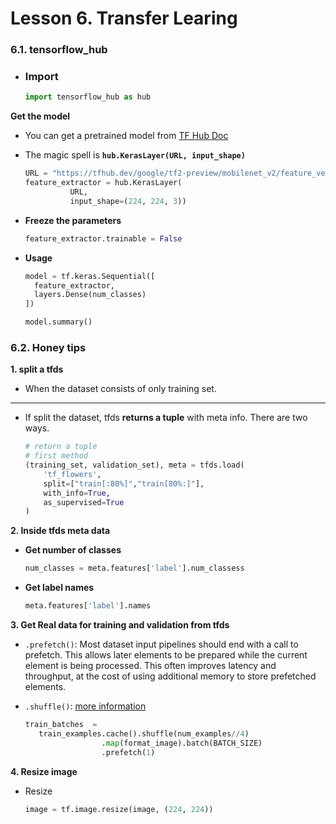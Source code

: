 <!--page_number:true-->
<!-- $width: 1059-->
<!-- $height: 1500-->

# Lesson 6. Transfer Learing

### 6.1. tensorflow_hub

* ### Import

  ```python
  import tensorflow_hub as hub
  ```

**Get the model** 

- You can get a pretrained model from [TF Hub Doc](https://tfhub.dev/s?module-type=image-feature-vector&q=tf2)
- The magic spell is **`hub.KerasLayer(URL, input_shape)`**

  ```python
  URL = "https://tfhub.dev/google/tf2-preview/mobilenet_v2/feature_vector/4"
  feature_extractor = hub.KerasLayer(
  			URL,
  			input_shape=(224, 224, 3))
  ```

* **Freeze the parameters**

  ```python
  feature_extractor.trainable = False
  ```

* **Usage**

  ```python
  model = tf.keras.Sequential([
    feature_extractor,
    layers.Dense(num_classes)
  ])

  model.summary()
  ```


### 6.2. Honey tips

**1. split a tfds**

- When the dataset consists of only training set.

---

- If split the dataset, tfds **returns a tuple** with meta info. There are two ways.

  ```python
  # return a tuple
  # first method 
  (training_set, validation_set), meta = tfds.load(
      'tf_flowers',
      split=["train[:80%]","train[80%:]"],
      with_info=True,
      as_supervised=True
  )
  ```

**2. Inside tfds meta data**

- **Get number of classes**

  ```python
  num_classes = meta.features['label'].num_classess
  ```

- **Get label names**

  ```python
  meta.features['label'].names
  ```

**3. Get Real data for training and validation from tfds** 

- `.prefetch()`: Most dataset input pipelines should end with a call to prefetch. This allows later elements to be prepared while the current element is being processed. This often improves latency and throughput, at the cost of using additional memory to store prefetched elements.
- `.shuffle()`: [more information](https://www.tensorflow.org/api_docs/python/tf/data/Dataset#shuffle)

  ```python
  train_batches  = 
     train_examples.cache().shuffle(num_examples//4)
                   .map(format_image).batch(BATCH_SIZE)
                   .prefetch(1)
  ```

**4. Resize image**
* Resize
	```python
  image = tf.image.resize(image, (224, 224)) 
  ```